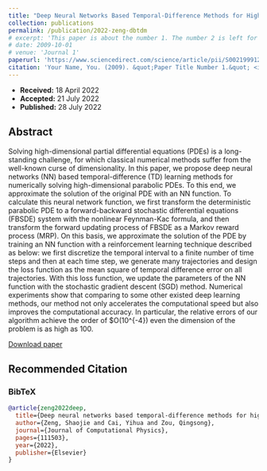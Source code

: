 ```yaml
---
title: "Deep Neural Networks Based Temporal-Difference Methods for High-Dimensional Parabolic Partial Differential Equations"
collection: publications
permalink: /publication/2022-zeng-dbtdm
# excerpt: 'This paper is about the number 1. The number 2 is left for future work.'
# date: 2009-10-01
# venue: 'Journal 1'
paperurl: 'https://www.sciencedirect.com/science/article/pii/S0021999122005654'
citation: 'Your Name, You. (2009). &quot;Paper Title Number 1.&quot; <i>Journal 1</i>. 1(1).'
---
```


- **Received:**  18 April 2022
- **Accepted:**  21 July 2022
- **Published:** 28 July 2022


## Abstract

Solving high-dimensional partial differential equations (PDEs) is a long-standing challenge, for which classical numerical methods suffer from the well-known curse of dimensionality. In this paper, we propose deep neural networks (NN) based temporal-difference (TD) learning methods for numerically solving high-dimensional parabolic PDEs. To this end, we approximate the solution of the original PDE with an NN function. To calculate this neural network function, we first transform the deterministic parabolic PDE to a forward-backward stochastic differential equations (FBSDE) system with the nonlinear Feynman-Kac formula, and then transform the forward updating process of FBSDE as a Markov reward process (MRP). On this basis, we approximate the solution of the PDE by training an NN function with a reinforcement learning technique described as below: we first discretize the temporal interval to a finite number of time steps and then at each time step, we generate many trajectories and design the loss function as the mean square of temporal difference error on all trajectories. With this loss function, we update the parameters of the NN function with the stochastic gradient descent (SGD) method. Numerical experiments show that comparing to some other existed deep learning methods, our method not only accelerates the computational speed but also improves the computational accuracy. In particular, the relative errors of our algorithm achieve the order of $O(10^{-4}) even the dimension of the problem is as high as 100.

[Download paper](https://www.sciencedirect.com/science/article/pii/S0021999122005654)


## Recommended Citation

> 

### BibTeX
```bibtex
@article{zeng2022deep,
  title={Deep neural networks based temporal-difference methods for high-dimensional parabolic partial differential equations},
  author={Zeng, Shaojie and Cai, Yihua and Zou, Qingsong},
  journal={Journal of Computational Physics},
  pages={111503},
  year={2022},
  publisher={Elsevier}
}
```